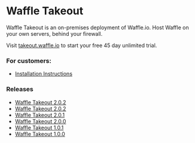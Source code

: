 # Waffle Takeout
Waffle Takeout is an on-premises deployment of Waffle.io. Host Waffle on your own servers, behind your firewall. 

Visit [takeout.waffle.io](https://takeout.waffle.io) to start your free 45 day unlimited trial. 

### For customers:
- [Installation Instructions](INSTALL.md)

### Releases
- [Waffle Takeout 2.0.2](releases/2.0.3.md)
- [Waffle Takeout 2.0.2](releases/2.0.2.md)
- [Waffle Takeout 2.0.1](releases/2.0.1.md)
- [Waffle Takeout 2.0.0](releases/2.0.0.md)
- [Waffle Takeout 1.0.1](releases/1.0.1.md)
- [Waffle Takeout 1.0.0](releases/1.0.0.md)

